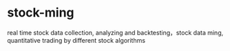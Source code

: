 stock-ming
==========

real time stock data collection, analyzing and backtesting，stock data ming, quantitative trading by different stock algorithms
